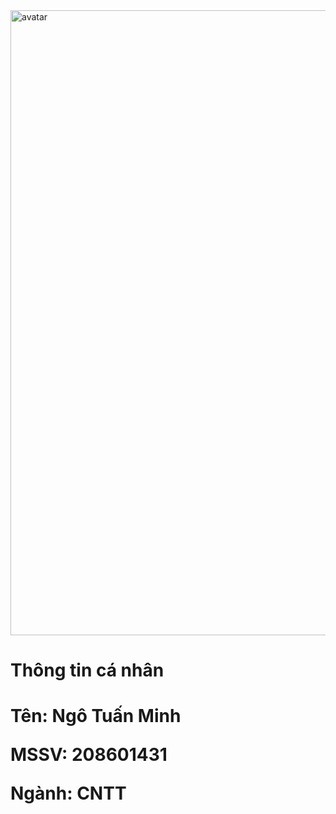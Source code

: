 <!-- logo -->
<img src="https://scontent.fsgn1-1.fna.fbcdn.net/v/t39.30808-6/370469373_1306056446689909_5598229069216914501_n.jpg?_nc_cat=102&ccb=1-7&_nc_sid=5f2048&_nc_ohc=jcDgUF5NrwwAX-JkBB8&_nc_ht=scontent.fsgn1-1.fna&oh=00_AfB3qnfAzfq7p6GHynNMlZPp4F2Uwzuf5khMLZcOTkn7eQ&oe=6600861A" width="1000px" alt="avatar">

<h1>Thông tin cá nhân<h1>
<p>Tên: Ngô Tuấn Minh<p>
<p>MSSV: 208601431<p>
<p>Ngành: CNTT<p>